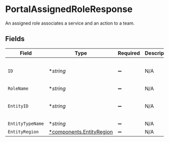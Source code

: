 # PortalAssignedRoleResponse

An assigned role associates a service and an action to a team.


## Fields

| Field                                                               | Type                                                                | Required                                                            | Description                                                         | Example                                                             |
| ------------------------------------------------------------------- | ------------------------------------------------------------------- | ------------------------------------------------------------------- | ------------------------------------------------------------------- | ------------------------------------------------------------------- |
| `ID`                                                                | **string*                                                           | :heavy_minus_sign:                                                  | N/A                                                                 | eaf7adf1-32c8-4bbf-b960-d1f8456afe67                                |
| `RoleName`                                                          | **string*                                                           | :heavy_minus_sign:                                                  | N/A                                                                 | API Viewer                                                          |
| `EntityID`                                                          | **string*                                                           | :heavy_minus_sign:                                                  | N/A                                                                 | 817d0422-45c9-4d88-8d64-45aef05c1ae7                                |
| `EntityTypeName`                                                    | **string*                                                           | :heavy_minus_sign:                                                  | N/A                                                                 | Services                                                            |
| `EntityRegion`                                                      | [*components.EntityRegion](../../models/components/entityregion.md) | :heavy_minus_sign:                                                  | N/A                                                                 | eu                                                                  |